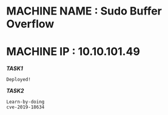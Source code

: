 # MACHINE NAME : Sudo Buffer Overflow
# MACHINE IP : 10.10.101.49


***TASK1***
```
Deployed!
```

***TASK2***
```
Learn-by-doing
cve-2019-18634
```